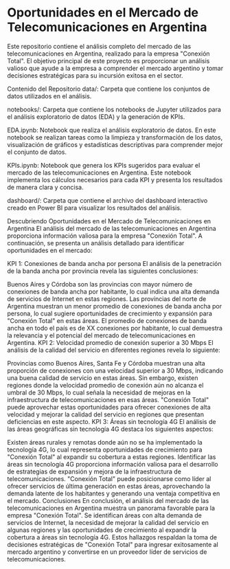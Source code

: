 # Oportunidades en el Mercado de Telecomunicaciones en Argentina
Este repositorio contiene el análisis completo del mercado de las telecomunicaciones en Argentina, realizado para la empresa "Conexión Total". El objetivo principal de este proyecto es proporcionar un análisis valioso que ayude a la empresa a comprender el mercado argentino y tomar decisiones estratégicas para su incursión exitosa en el sector.

Contenido del Repositorio
data/: Carpeta que contiene los conjuntos de datos utilizados en el análisis.

notebooks/: Carpeta que contiene los notebooks de Jupyter utilizados para el análisis exploratorio de datos (EDA) y la generación de KPIs.

EDA.ipynb: Notebook que realiza el análisis exploratorio de datos. En este notebook se realizan tareas como la limpieza y transformación de los datos, visualización de gráficos y estadísticas descriptivas para comprender mejor el conjunto de datos.

KPIs.ipynb: Notebook que genera los KPIs sugeridos para evaluar el mercado de las telecomunicaciones en Argentina. Este notebook implementa los cálculos necesarios para cada KPI y presenta los resultados de manera clara y concisa.

dashboard/: Carpeta que contiene el archivo del dashboard interactivo creado en Power BI para visualizar los resultados del análisis.

Descubriendo Oportunidades en el Mercado de Telecomunicaciones en Argentina
El análisis del mercado de las telecomunicaciones en Argentina proporciona información valiosa para la empresa "Conexión Total". A continuación, se presenta un análisis detallado para identificar oportunidades en el mercado:

KPI 1: Conexiones de banda ancha por persona
El análisis de la penetración de la banda ancha por provincia revela las siguientes conclusiones:

Buenos Aires y Córdoba son las provincias con mayor número de conexiones de banda ancha por habitante, lo cual indica una alta demanda de servicios de Internet en estas regiones.
Las provincias del norte de Argentina muestran un menor promedio de conexiones de banda ancha por persona, lo cual sugiere oportunidades de crecimiento y expansión para "Conexión Total" en estas áreas.
El promedio de conexiones de banda ancha en todo el país es de XX conexiones por habitante, lo cual demuestra la relevancia y el potencial del mercado de telecomunicaciones en Argentina.
KPI 2: Velocidad promedio de conexión superior a 30 Mbps
El análisis de la calidad del servicio en diferentes regiones revela lo siguiente:

Provincias como Buenos Aires, Santa Fe y Córdoba muestran una alta proporción de conexiones con una velocidad superior a 30 Mbps, indicando una buena calidad de servicio en estas áreas.
Sin embargo, existen regiones donde la velocidad promedio de conexión aún no alcanza el umbral de 30 Mbps, lo cual señala la necesidad de mejoras en la infraestructura de telecomunicaciones en esas áreas.
"Conexión Total" puede aprovechar estas oportunidades para ofrecer conexiones de alta velocidad y mejorar la calidad del servicio en regiones que presentan deficiencias en este aspecto.
KPI 3: Áreas sin tecnología 4G
El análisis de las áreas geográficas sin tecnología 4G destaca los siguientes aspectos:

Existen áreas rurales y remotas donde aún no se ha implementado la tecnología 4G, lo cual representa oportunidades de crecimiento para "Conexión Total" al expandir su cobertura a estas regiones.
Identificar las áreas sin tecnología 4G proporciona información valiosa para el desarrollo de estrategias de expansión y mejora de la infraestructura de telecomunicaciones.
"Conexión Total" puede posicionarse como líder al ofrecer servicios de última generación en estas áreas, aprovechando la demanda latente de los habitantes y generando una ventaja competitiva en el mercado.
Conclusiones
En conclusión, el análisis del mercado de las telecomunicaciones en Argentina muestra un panorama favorable para la empresa "Conexión Total". Se identifican áreas con alta demanda de servicios de Internet, la necesidad de mejorar la calidad del servicio en algunas regiones y las oportunidades de crecimiento al expandir la cobertura a áreas sin tecnología 4G. Estos hallazgos respaldan la toma de decisiones estratégicas de "Conexión Total" para ingresar exitosamente al mercado argentino y convertirse en un proveedor líder de servicios de telecomunicaciones.








